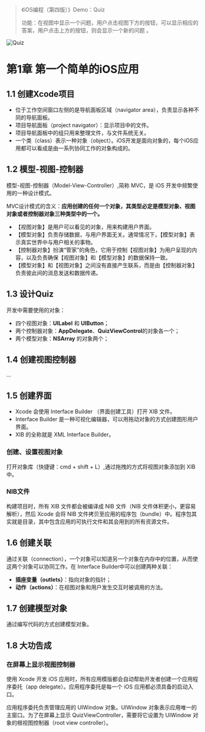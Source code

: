 > 《iOS编程（第四版）》Demo：Quiz
>
> 功能：在视图中显示一个问题，用户点击视图下方的按钮，可以显示相应的答案，用户点击上方的按钮，则会显示一个新的问题 。

![Quiz](https://upload-images.jianshu.io/upload_images/2648731-5ad0f38dd8c24547.jpg?imageMogr2/auto-orient/strip%7CimageView2/2/w/600)


# 第1章 第一个简单的iOS应用

## 1.1 创建Xcode项目

* 位于工作空间窗口左侧的是导航面板区域（navigator area），负责显示各种不同的导航面板。
* 项目导航面板（project navigator）：显示项目中的文件。
* 项目导航面板中的组只用来整理文件，与文件系统无关。
* 一个类（class）表示一种对象（object）。iOS开发是面向对象的，每个iOS应用都可以看成是由一系列协同工作的对象构成的。

## 1.2 模型-视图-控制器

模型-视图-控制器（Model-View-Controller）,简称 MVC，是 iOS 开发中频繁使用的一种设计模式。

MVC设计模式的含义：**应用创建的任何一个对象，其类型必定是模型对象、视图对象或者控制器对象三种类型中的一个。**

* 【视图对象】是用户可以看见的对象，用来构建用户界面。
* 【模型对象】负责存储数据，与用户界面无关。通常情况下，【模型对象】表示真实世界中与用户相关的事物。
* 【控制器对象】扮演“管家”的角色，它用于控制【视图对象】为用户呈现的内容，以及负责确保【视图对象】和【模型对象】的数据保持一致。
* 【模型对象】和【视图对象】之间没有直接产生联系，而是由【控制器对象】负责彼此间的消息发送和数据传递。

## 1.3 设计Quiz

开发中需要使用的对象：

* 四个视图对象：**UILabel** 和 **UIButton**；
* 两个控制器对象：**AppDelegate**、**QuizViewControl**的对象各一个；
* 两个模型对象：**NSArray** 的对象两个；

## 1.4 创建视图控制器
...

## 1.5 创建界面

* Xcode 会使用 Interface Builder （界面创建工具）打开 XIB 文件。
* Interface Builder 是一种可视化编辑器，可以用拖动对象的方式创建图形用户界面。
* XIB 的全称就是 XML Interface Builder。

### 创建、设置视图对象

打开对象库（快捷键：cmd + shift + L）,通过拖拽的方式将视图对象添加到 XIB 中。

### NIB文件

构建项目时，所有 XIB 文件都会被编译成 NIB 文件（NIB 文件体积更小，更容易解析），然后 Xcode 会将 NIB 文件拷贝至应用的程序包（bundle）中。程序包其实就是目录，其中包含应用的可执行文件和其会用到的所有资源文件。

## 1.6 创建关联

通过关联（connection），一个对象可以知道另一个对象在内存中的位置，从而使这两个对象可以协同工作。在 Interface Builder中可以创建两种关联：

* **插座变量（outlets）**：指向对象的指针；
* **动作（actions）**：在视图对象和用户发生交互时被调用的方法。

## 1.7 创建模型对象

通过编写代码的方式创建模型对象。

## 1.8 大功告成

### 在屏幕上显示视图控制器

使用 Xcode 开发 iOS 应用时，所有应用模版都会自动帮助开发者创建一个应用程序委托（app delegate）。应用程序委托是每一个 iOS 应用都必须具备的启动入口。

应用程序委托负责管理应用的 UIWindow 对象。UIWindow 对象表示应用唯一的主窗口。为了在屏幕上显示 QuizViewController，需要将它设置为 UIWindow 对象的根视图控制器（root view controller）。